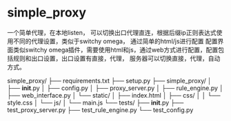 # simple_proxy
一个简单代理，在本地listen， 可以切换出口代理直连，根据后缀ip正则表达式使用不同的代理设置，类似于switchy omega， 通过简单的html/js进行配置
配置界面类似switchy omega插件，需要使用html和js，通过web方式进行配置，配置包括规则和出口设置，出口设置有直接，代理， 服务器可以切换直接，代理，自动方式。




simple_proxy/
├── requirements.txt
├── setup.py
├── simple_proxy/
│   ├── __init__.py
│   ├── config.py
│   ├── proxy_server.py
│   ├── rule_engine.py
│   ├── web_interface.py
│   └── static/
│       ├── index.html
│       ├── css/
│       │   └── style.css
│       └── js/
│           └── main.js
└── tests/
    ├── __init__.py
    ├── test_proxy_server.py
    ├── test_rule_engine.py
    └── test_config.py

